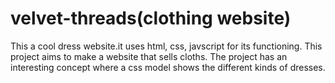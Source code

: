 # velvet-threads(clothing website)
This a cool dress website.it uses html, css, javscript for its functioning.
This project aims to make a website that sells cloths. The project has an interesting concept where a css model shows the different kinds of dresses.
